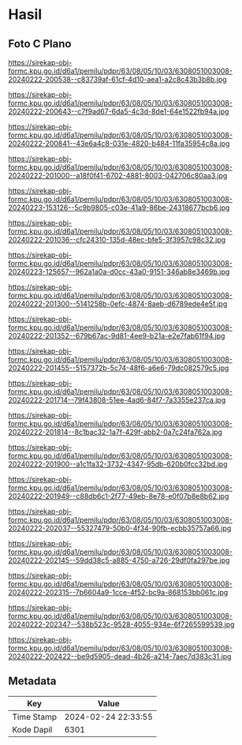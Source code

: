 # Hasil

## Foto C Plano

https://sirekap-obj-formc.kpu.go.id/d6a1/pemilu/pdpr/63/08/05/10/03/6308051003008-20240222-200538--c83739af-61cf-4d10-aea1-a2c8c43b3b8b.jpg

https://sirekap-obj-formc.kpu.go.id/d6a1/pemilu/pdpr/63/08/05/10/03/6308051003008-20240222-200643--c7f9ad67-6da5-4c3d-8de1-64e1522fb94a.jpg

https://sirekap-obj-formc.kpu.go.id/d6a1/pemilu/pdpr/63/08/05/10/03/6308051003008-20240222-200841--43e6a4c8-031e-4820-b484-11fa35954c8a.jpg

https://sirekap-obj-formc.kpu.go.id/d6a1/pemilu/pdpr/63/08/05/10/03/6308051003008-20240222-201000--a18f0f41-6702-4881-8003-042706c80aa3.jpg

https://sirekap-obj-formc.kpu.go.id/d6a1/pemilu/pdpr/63/08/05/10/03/6308051003008-20240223-153126--5c9b9805-c03e-41a9-86be-24318677bcb6.jpg

https://sirekap-obj-formc.kpu.go.id/d6a1/pemilu/pdpr/63/08/05/10/03/6308051003008-20240222-201036--cfc24310-135d-48ec-bfe5-3f3957c98c32.jpg

https://sirekap-obj-formc.kpu.go.id/d6a1/pemilu/pdpr/63/08/05/10/03/6308051003008-20240223-125657--962a1a0a-d0cc-43a0-9151-346ab8e3469b.jpg

https://sirekap-obj-formc.kpu.go.id/d6a1/pemilu/pdpr/63/08/05/10/03/6308051003008-20240222-201300--5141258b-0efc-4874-8aeb-d6789ede4e5f.jpg

https://sirekap-obj-formc.kpu.go.id/d6a1/pemilu/pdpr/63/08/05/10/03/6308051003008-20240222-201352--679b67ac-9d81-4ee9-b21a-e2e7fab61f94.jpg

https://sirekap-obj-formc.kpu.go.id/d6a1/pemilu/pdpr/63/08/05/10/03/6308051003008-20240222-201455--5157372b-5c74-48f6-a6e6-79dc082579c5.jpg

https://sirekap-obj-formc.kpu.go.id/d6a1/pemilu/pdpr/63/08/05/10/03/6308051003008-20240222-201714--79f43808-51ee-4ad6-84f7-7a3355e237ca.jpg

https://sirekap-obj-formc.kpu.go.id/d6a1/pemilu/pdpr/63/08/05/10/03/6308051003008-20240222-201814--8c1bac32-1a7f-429f-abb2-0a7c24fa762a.jpg

https://sirekap-obj-formc.kpu.go.id/d6a1/pemilu/pdpr/63/08/05/10/03/6308051003008-20240222-201900--a1c1fa32-3732-4347-95db-620b0fcc32bd.jpg

https://sirekap-obj-formc.kpu.go.id/d6a1/pemilu/pdpr/63/08/05/10/03/6308051003008-20240222-201949--c88db6c1-2f77-49eb-8e78-e0f07b8e8b62.jpg

https://sirekap-obj-formc.kpu.go.id/d6a1/pemilu/pdpr/63/08/05/10/03/6308051003008-20240222-202037--55327479-50b0-4f34-90fb-ecbb35757a66.jpg

https://sirekap-obj-formc.kpu.go.id/d6a1/pemilu/pdpr/63/08/05/10/03/6308051003008-20240222-202145--59dd38c5-a885-4750-a726-29df0fa297be.jpg

https://sirekap-obj-formc.kpu.go.id/d6a1/pemilu/pdpr/63/08/05/10/03/6308051003008-20240222-202315--7b6604a9-1cce-4f52-bc9a-868153bb061c.jpg

https://sirekap-obj-formc.kpu.go.id/d6a1/pemilu/pdpr/63/08/05/10/03/6308051003008-20240222-202347--538b523c-9528-4055-934e-6f7265599539.jpg

https://sirekap-obj-formc.kpu.go.id/d6a1/pemilu/pdpr/63/08/05/10/03/6308051003008-20240222-202422--be9d5905-dead-4b26-a214-7aec7d383c31.jpg


## Metadata

| Key        | Value               |
| ---------- | ------------------- |
| Time Stamp | 2024-02-24 22:33:55 |
| Kode Dapil | 6301                |



